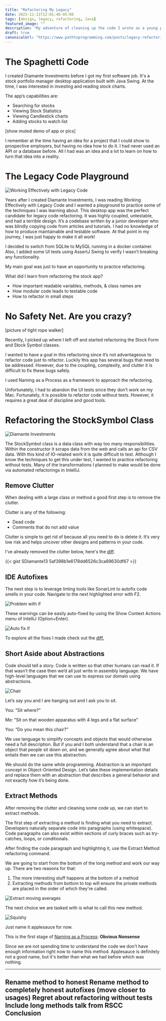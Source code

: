 ```yaml
---
title: "Refactoring My Legacy"
date: 2023-11-21T12:01:48-05:00
tags: [design, legacy, refactoring, Java]
featured_image: ""
description: "My adventure of cleaning up the code I wrote as a young programmer."
draft: true
canonicalUrl: "https://www.pathtoprogramming.com/posts/legacy-refactoring-stocks/"
---
```


# The Spaghetti Code

I created Diamante Investments before I got my first software job. It's a stock portfolio manager desktop application built with Java Swing. At the time, I was interested in investing and reading stock charts.

The app’s capabilities are:

- Searching for stocks
- Viewing Stock Statistics
- Viewing Candlestick charts
- Adding stocks to watch list

[show muted demo of app or pics]

I remember at the time having an idea for a project that I could show to prospective employers, but having no idea how to do it. I had never used an API or a database before. All I had was an idea and a lot to learn on how to turn that idea into a reality.

# The Legacy Code Playground

![Working Effectively with Legacy Code](/images/working-legacy-code.jpg)

Years after I created Diamante Investments, I was reading Working Effectively with Legacy Code and I wanted a playground to practice some of the techniques I was learning about. This desktop app was the perfect candidate for legacy code refactoring. It was highly coupled, untestable, and had a terrible design. It’s a codebase written by a junior developer who was blindly copying code from articles and tutorials. I had no knowledge of how to produce maintainable and testable software. At that point in my journey, I was just happy to make it all work!

I decided to switch from SQLite to MySQL running in a docker container. Also, I added some UI tests using AssertJ Swing to verify I wasn’t breaking any functionality.

My main goal was just to have an opportunity to practice refactoring.

What did I learn from refactoring the stock app?

- How important readable variables, methods, & class names are
- How modular code leads to testable code
- How to refactor in small steps

# No Safety Net. Are you crazy?

[picture of tight rope walker]

Recently, I picked up where I left off and started refactoring the Stock Form and Stock Symbol classes.

I wanted to have a goal in this refactoring since it’s not advantageous to refactor code just to refactor. Luckily this app has several bugs that need to be addressed. However, due to the coupling, complexity, and clutter it is difficult to fix these bugs safely.

I used Naming as a Process as a framework to approach the refactoring.

Unfortunately, I had to abandon the UI tests since they don’t work on my Mac. Fortunately, it is possible to refactor code without tests. However, it requires a great deal of discipline and good tools.

# Refactoring the StockSymbol Class

![Diamante Investments](/images/during-hours-diamante-investments.png)

The StockSymbol class is a data class with way too many responsibilities. Within the constructor it scraps data from the web and calls an api for CSV data. With this kind of IO-related work it is quite difficult to test. Although I know the techniques to get this under test, I wanted to practice refactoring without tests. Many of the transformations I planned to make would be done via automated refactorings in IntelliJ.

## Remove Clutter

When dealing with a large class or method a good first step is to remove the clutter.

Clutter is any of the following:

- Dead code
- Comments that do not add value

Clutter is simple to get rid of because all you need to do is delete it. It’s very low risk and helps uncover other designs and patterns in your code.

I've already removed the clutter below, here's the [diff](https://github.com/SDiamante13/DiamanteInvestments/commit/16c97e6d7cfb077332d3fad78062cf7b2c274723).

{{< gist SDiamante13 5af398b1e6178dd6526c3ca89630df67 >}}

## IDE Autofixes

The next step is to leverage linting tools like SonarLint to autofix code smells in your code. Navigate to the next highlighted error with F2.

![Problem with if](/images/legacy-stock/autofix-if.png)

These warnings can be easily auto-fixed by using the Show Context Actions menu of IntelliJ (Option+Enter).

![Auto fix if](/images/legacy-stock/autofix-if-2.png)

To explore all the fixes I made check out the [diff.](https://github.com/SDiamante13/DiamanteInvestments/commit/90d273179c6c522a80922197e9a107b0eadf2172)

## Short Aside about Abstractions

Code should tell a story. Code is written so that other humans can read it. If that wasn’t the case then we’d all just write in assembly language. We have high-level languages that we can use to express our domain using abstractions.

![Chair](/images/chair.jpg)

Let’s say you and I are hanging out and I ask you to sit.

You: “Sit where?”

Me: “Sit on that wooden apparatus with 4 legs and a flat surface”

You: “Do you mean this chair?”

We use language to simplify concepts and objects that would otherwise need a full description. But if you and I both understand that a chair is an object that people sit down on, and we generally agree about what that entails then we can use this abstraction.

We should do the same while programming. Abstraction is an important concept in Object-Oriented Design. Let’s take these implementation details and replace them with an abstraction that describes a general behavior and not exactly how it’s being done.

## Extract Methods

After removing the clutter and cleaning some code up, we can start to extract methods.

The first step of extracting a method is finding what you need to extract. Developers naturally separate code into paragraphs (using whitespace). Code paragraphs can also exist within sections of curly braces such as try-catches, loops, or conditionals.

After finding the code paragraph and highlighting it, use the Extract Method refactoring command.

We are going to start from the bottom of the long method and work our way up. There are two reasons for that:

1. The more interesting stuff happens at the bottom of a method
2. Extracting methods from bottom to top will ensure the private methods are placed in the order of which they're called.

![Extract moving averages](/images/legacy-stock/extract-moving-avg.png)

The next choice we are tasked with is what to call this new method.

![Squishy](/images/legacy-stock/squishy.png)

Just name it applesauce for now.

This is the first stage of [Naming as a Process](https://www.digdeeproots.com/articles/on/naming-process/): **Obvious Nonsense**

Since we are not spending time to understand the code we don't have enough information right now to name this method. Applesauce is definitely not a good name, but it's better than what we had before which was nothing.

-----

Rename method to honest
Rename method to completely honest
autofixes (move closer to usages)
Regret about refactoring without tests
Include long methods talk from RSCC  
Conclusion
-----
